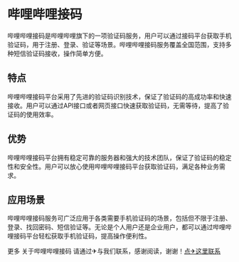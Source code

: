 # 哔哩哔哩接码

哔哩哔哩接码是哔哩哔哩旗下的一项验证码服务，用户可以通过接码平台获取手机验证码，用于注册、登录、验证等场景。哔哩哔哩接码服务覆盖全国范围，支持多种短信验证码接收，操作简单方便。

## 特点

哔哩哔哩接码平台采用了先进的验证码识别技术，保证了验证码的高成功率和快速接收。用户可以通过API接口或者网页接口快速获取验证码，无需等待，提高了验证码的使用效率。

## 优势

哔哩哔哩接码平台拥有稳定可靠的服务器和强大的技术团队，保证了验证码的稳定性和安全性。用户可以放心使用哔哩哔哩接码平台获取验证码，满足各种业务需求。

## 应用场景

哔哩哔哩接码服务可广泛应用于各类需要手机验证码的场景，包括但不限于注册、登录、找回密码、短信验证等。无论是个人用户还是企业用户，都可以通过哔哩哔哩接码平台轻松获取手机验证码，提高操作便利性。

更多 关于哔哩哔哩接码 请通过✈与我们联系，感谢阅读，谢谢！[点✈这里联系](https://c.k02.cc)